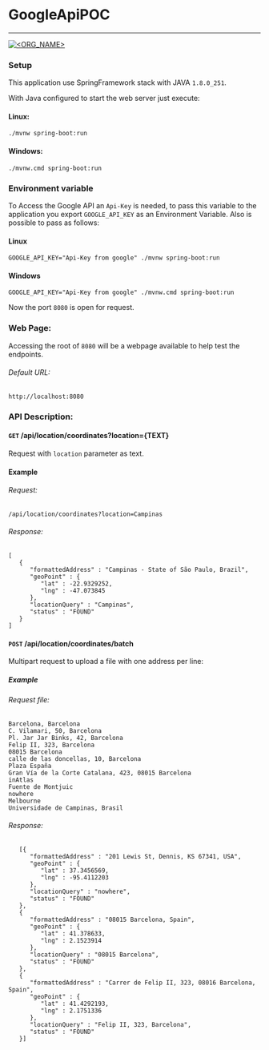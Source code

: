 # GoogleApiPOC
_______
[![<ORG_NAME>](https://circleci.com/gh/renatoferreira656/GoogleApiPOC.svg?style=svg)](https://app.circleci.com/pipelines/github/renatoferreira656/GoogleApiPOC)

### Setup

This application use SpringFramework stack with JAVA `1.8.0_251`.

With Java configured to start the web server just execute:

#### Linux:
```
./mvnw spring-boot:run
```

#### Windows:

```
./mvnw.cmd spring-boot:run
```

### Environment variable 

To Access the Google API an `Api-Key` is needed, to pass this variable to the application you export 
`GOOGLE_API_KEY` as an Environment Variable. Also is possible to pass as follows:

#### Linux
```
GOOGLE_API_KEY="Api-Key from google" ./mvnw spring-boot:run 
```

#### Windows
```
GOOGLE_API_KEY="Api-Key from google" ./mvnw.cmd spring-boot:run
```


Now the port `8080` is open for request.

### Web Page:

Accessing the root of `8080` will be a webpage available to help test the endpoints.

###### Default URL:
``` 
http://localhost:8080
```

### API Description:

#### `GET` /api/location/coordinates?location={TEXT}
Request with `location` parameter as text.

#### Example
###### Request:
`/api/location/coordinates?location=Campinas`

###### Response:
```
[
   {
      "formattedAddress" : "Campinas - State of São Paulo, Brazil",
      "geoPoint" : {
         "lat" : -22.9329252,
         "lng" : -47.073845
      },
      "locationQuery" : "Campinas",
      "status" : "FOUND"
   }
]
```

#### `POST` /api/location/coordinates/batch
Multipart request to upload a file with one address per line:

##### Example
###### Request file:

```
Barcelona, Barcelona
C. Vilamari, 50, Barcelona
Pl. Jar Jar Binks, 42, Barcelona
Felip II, 323, Barcelona
08015 Barcelona
calle de las doncellas, 10, Barcelona
Plaza España
Gran Vía de la Corte Catalana, 423, 08015 Barcelona
inAtlas
Fuente de Montjuic
nowhere
Melbourne
Universidade de Campinas, Brasil
```

###### Response:
```
   [{
      "formattedAddress" : "201 Lewis St, Dennis, KS 67341, USA",
      "geoPoint" : {
         "lat" : 37.3456569,
         "lng" : -95.4112203
      },
      "locationQuery" : "nowhere",
      "status" : "FOUND"
   },
   {
      "formattedAddress" : "08015 Barcelona, Spain",
      "geoPoint" : {
         "lat" : 41.378633,
         "lng" : 2.1523914
      },
      "locationQuery" : "08015 Barcelona",
      "status" : "FOUND"
   },
   {
      "formattedAddress" : "Carrer de Felip II, 323, 08016 Barcelona, Spain",
      "geoPoint" : {
         "lat" : 41.4292193,
         "lng" : 2.1751336
      },
      "locationQuery" : "Felip II, 323, Barcelona",
      "status" : "FOUND"
   }]
```